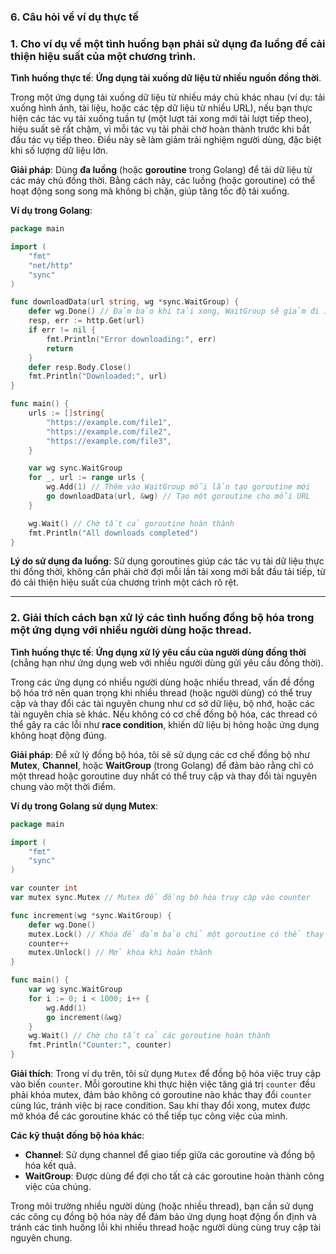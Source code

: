### 6. **Câu hỏi về ví dụ thực tế**

### 1. **Cho ví dụ về một tình huống bạn phải sử dụng đa luồng để cải thiện hiệu suất của một chương trình.**

**Tình huống thực tế**: **Ứng dụng tải xuống dữ liệu từ nhiều nguồn đồng thời**.

Trong một ứng dụng tải xuống dữ liệu từ nhiều máy chủ khác nhau (ví dụ: tải xuống hình ảnh, tài liệu, hoặc các tệp dữ liệu từ nhiều URL), nếu bạn thực hiện các tác vụ tải xuống tuần tự (một lượt tải xong mới tải lượt tiếp theo), hiệu suất sẽ rất chậm, vì mỗi tác vụ tải phải chờ hoàn thành trước khi bắt đầu tác vụ tiếp theo. Điều này sẽ làm giảm trải nghiệm người dùng, đặc biệt khi số lượng dữ liệu lớn.

**Giải pháp**: Dùng **đa luồng** (hoặc **goroutine** trong Golang) để tải dữ liệu từ các máy chủ đồng thời. Bằng cách này, các luồng (hoặc goroutine) có thể hoạt động song song mà không bị chặn, giúp tăng tốc độ tải xuống.

**Ví dụ trong Golang**:

```go
package main

import (
	"fmt"
	"net/http"
	"sync"
)

func downloadData(url string, wg *sync.WaitGroup) {
	defer wg.Done() // Đảm bảo khi tải xong, WaitGroup sẽ giảm đi 1
	resp, err := http.Get(url)
	if err != nil {
		fmt.Println("Error downloading:", err)
		return
	}
	defer resp.Body.Close()
	fmt.Println("Downloaded:", url)
}

func main() {
	urls := []string{
		"https://example.com/file1",
		"https://example.com/file2",
		"https://example.com/file3",
	}

	var wg sync.WaitGroup
	for _, url := range urls {
		wg.Add(1) // Thêm vào WaitGroup mỗi lần tạo goroutine mới
		go downloadData(url, &wg) // Tạo một goroutine cho mỗi URL
	}

	wg.Wait() // Chờ tất cả goroutine hoàn thành
	fmt.Println("All downloads completed")
}
```

**Lý do sử dụng đa luồng**: Sử dụng goroutines giúp các tác vụ tải dữ liệu thực thi đồng thời, không cần phải chờ đợi mỗi lần tải xong mới bắt đầu tải tiếp, từ đó cải thiện hiệu suất của chương trình một cách rõ rệt.

---

### 2. **Giải thích cách bạn xử lý các tình huống đồng bộ hóa trong một ứng dụng với nhiều người dùng hoặc thread.**

**Tình huống thực tế**: **Ứng dụng xử lý yêu cầu của người dùng đồng thời** (chẳng hạn như ứng dụng web với nhiều người dùng gửi yêu cầu đồng thời).

Trong các ứng dụng có nhiều người dùng hoặc nhiều thread, vấn đề đồng bộ hóa trở nên quan trọng khi nhiều thread (hoặc người dùng) có thể truy cập và thay đổi các tài nguyên chung như cơ sở dữ liệu, bộ nhớ, hoặc các tài nguyên chia sẻ khác. Nếu không có cơ chế đồng bộ hóa, các thread có thể gây ra các lỗi như **race condition**, khiến dữ liệu bị hỏng hoặc ứng dụng không hoạt động đúng.

**Giải pháp**: Để xử lý đồng bộ hóa, tôi sẽ sử dụng các cơ chế đồng bộ như **Mutex**, **Channel**, hoặc **WaitGroup** (trong Golang) để đảm bảo rằng chỉ có một thread hoặc goroutine duy nhất có thể truy cập và thay đổi tài nguyên chung vào một thời điểm.

**Ví dụ trong Golang sử dụng Mutex**:

```go
package main

import (
	"fmt"
	"sync"
)

var counter int
var mutex sync.Mutex // Mutex để đồng bộ hóa truy cập vào counter

func increment(wg *sync.WaitGroup) {
	defer wg.Done()
	mutex.Lock() // Khóa để đảm bảo chỉ một goroutine có thể thay đổi counter tại một thời điểm
	counter++
	mutex.Unlock() // Mở khóa khi hoàn thành
}

func main() {
	var wg sync.WaitGroup
	for i := 0; i < 1000; i++ {
		wg.Add(1)
		go increment(&wg)
	}
	wg.Wait() // Chờ cho tất cả các goroutine hoàn thành
	fmt.Println("Counter:", counter)
}
```

**Giải thích**: Trong ví dụ trên, tôi sử dụng `Mutex` để đồng bộ hóa việc truy cập vào biến `counter`. Mỗi goroutine khi thực hiện việc tăng giá trị `counter` đều phải khóa mutex, đảm bảo không có goroutine nào khác thay đổi `counter` cùng lúc, tránh việc bị race condition. Sau khi thay đổi xong, mutex được mở khóa để các goroutine khác có thể tiếp tục công việc của mình.

**Các kỹ thuật đồng bộ hóa khác**:

- **Channel**: Sử dụng channel để giao tiếp giữa các goroutine và đồng bộ hóa kết quả.
- **WaitGroup**: Được dùng để đợi cho tất cả các goroutine hoàn thành công việc của chúng.

Trong môi trường nhiều người dùng (hoặc nhiều thread), bạn cần sử dụng các công cụ đồng bộ hóa này để đảm bảo ứng dụng hoạt động ổn định và tránh các tình huống lỗi khi nhiều thread hoặc người dùng cùng truy cập tài nguyên chung.
